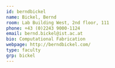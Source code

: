 ```yaml
---
id: berndbickel
name: Bickel, Bernd
room: Lab Building West, 2nd floor, 111
phone: +43 (0)2243 9000-1124
email: bernd.bickel@ist.ac.at
bio: Computational Fabrication
webpage: http://berndbickel.com/
type: faculty
grp: bickel
---
```

